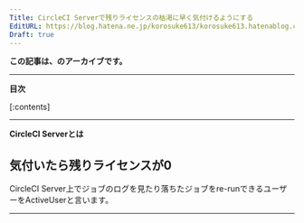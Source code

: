 ```yaml
---
Title: CircleCI Serverで残りライセンスの枯渇に早く気付けるようにする
EditURL: https://blog.hatena.ne.jp/korosuke613/korosuke613.hatenablog.com/atom/entry/26006613650035568
Draft: true
---
```


<!-- ここに導入を書く -->
**この記事は、のアーカイブです。**

<!--  カスタムURLは`YYYY/MM/DD/name`の形式にする -->
<!-- 続きを読むのやつ -->
<!-- more -->

---

**目次**

[:contents]

---

**CircleCI Serverとは**

## 気付いたら残りライセンスが0
CircleCI Server上でジョブのログを見たり落ちたジョブをre-runできるユーザーをActiveUserと言います。


<!-- 記事終わり線 -->
---

<!-- ここに脚注が来る -->
